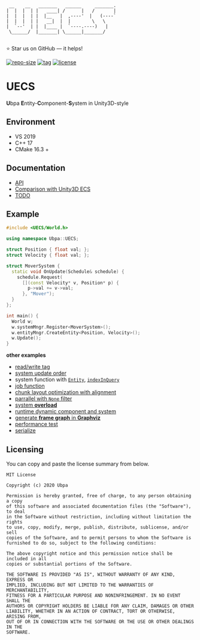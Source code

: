 ```

 __    __   _______   ______     _______.
|  |  |  | |   ____| /      |   /       |
|  |  |  | |  |__   |  ,----'  |   (----`
|  |  |  | |   __|  |  |        \   \    
|  `--'  | |  |____ |  `----.----)   |   
 \______/  |_______| \______|_______/    
                                         

```

⭐ Star us on GitHub — it helps!

[![repo-size](https://img.shields.io/github/languages/code-size/Ubpa/UECS?style=flat)](https://github.com/Ubpa/UECS/archive/master.zip) [![tag](https://img.shields.io/github/v/tag/Ubpa/UECS)](https://github.com/Ubpa/UECS/tags) [![license](https://img.shields.io/github/license/Ubpa/UECS)](LICENSE) 

# UECS

**U**bpa **E**ntity-**C**omponent-**S**ystem in Unity3D-style

## Environment

- VS 2019
- C++ 17
- CMake 16.3 +

## Documentation

- [API](doc/API.md) 
- [Comparison with Unity3D ECS](doc/comparison.md) 
- [TODO](doc/todo.md) 

## Example

```c++
#include <UECS/World.h>

using namespace Ubpa::UECS;

struct Position { float val; };
struct Velocity { float val; };

struct MoverSystem {
  static void OnUpdate(Schedule& schedule) {
    schedule.Request(
      [](const Velocity* v, Position* p) {
        p->val += v->val;
      }, "Mover");
  }
};

int main() {
  World w;
  w.systemMngr.Register<MoverSystem>();
  w.entityMngr.CreateEntity<Position, Velocity>();
  w.Update();
}
```

**other examples** 

- [read/write tag](src/test/01_tag/main.cpp) 
- [system update order](src/test/02_order/main.cpp) 
- system function with [`Entity`](src/test/03_query_entity/main.cpp), [`indexInQuery`](src/test/09_idx_in_query/main.cpp) 
- [job function](src/test/08_job/main.cpp) 
- [chunk layout optimization with alignment](src/test/05_alignment/main.cpp) 
- [parrallel with `None` filter](src/test/06_none_parallel/main.cpp) 
- [system **overload**](src/test/07_overload/main.cpp) 
- [runtime dynamic component and system](src/test/11_runtime_cmpt/main.cpp) 
- [generate **frame graph** in **Graphviz**](src/test/12_framegraph/main.cpp) 
- [performance test](src/test/13_performance/main.cpp) 
- [serialize](src/test/14_serialize/main.cpp) 

## Licensing

You can copy and paste the license summary from below.

```
MIT License

Copyright (c) 2020 Ubpa

Permission is hereby granted, free of charge, to any person obtaining a copy
of this software and associated documentation files (the "Software"), to deal
in the Software without restriction, including without limitation the rights
to use, copy, modify, merge, publish, distribute, sublicense, and/or sell
copies of the Software, and to permit persons to whom the Software is
furnished to do so, subject to the following conditions:

The above copyright notice and this permission notice shall be included in all
copies or substantial portions of the Software.

THE SOFTWARE IS PROVIDED "AS IS", WITHOUT WARRANTY OF ANY KIND, EXPRESS OR
IMPLIED, INCLUDING BUT NOT LIMITED TO THE WARRANTIES OF MERCHANTABILITY,
FITNESS FOR A PARTICULAR PURPOSE AND NONINFRINGEMENT. IN NO EVENT SHALL THE
AUTHORS OR COPYRIGHT HOLDERS BE LIABLE FOR ANY CLAIM, DAMAGES OR OTHER
LIABILITY, WHETHER IN AN ACTION OF CONTRACT, TORT OR OTHERWISE, ARISING FROM,
OUT OF OR IN CONNECTION WITH THE SOFTWARE OR THE USE OR OTHER DEALINGS IN THE
SOFTWARE.
```

